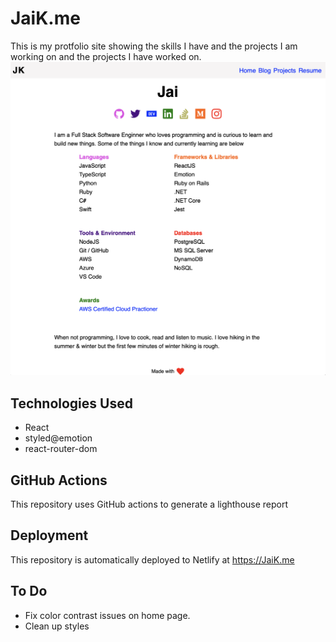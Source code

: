 # JaiK.me
This is my protfolio site showing the skills I have and the projects I am working on and the projects I have worked on.
![Site](https://raw.githubusercontent.com/iJKTen/ijk.me/main/public/Projects/JaiK.png)

## Technologies Used
- React
- styled@emotion
- react-router-dom

## GitHub Actions
This repository uses GitHub actions to generate a lighthouse report

## Deployment
This repository is automatically deployed to Netlify at https://JaiK.me

## To Do
+ Fix color contrast issues on home page.
+ Clean up styles
